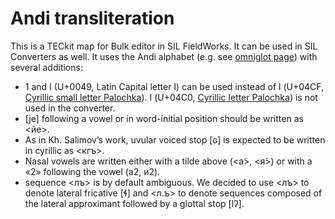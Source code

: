 # Andi transliteration
This is a TECkit map for Bulk editor in SIL FieldWorks. It can be used in SIL Converters as well. It uses the Andi alphabet (e.g. see [omniglot page](http://www.omniglot.com/writing/andi.htm)) with several additions:

* 1 and I (U+0049, Latin Capital letter I) can be used instead of ӏ (U+04CF, [ Cyrillic small letter Palochka](https://en.wikipedia.org/wiki/Palochka)). Ӏ (U+04C0, [Cyrillic letter Palochka](https://en.wikipedia.org/wiki/Palochka)) is not used in the converter.
* [je] following a vowel or in word-initial position should be written as <йе>.
* As in Kh. Salimov’s work, uvular voiced stop [ɢ] is expected to be written in cyrillic as <кгъ>.
* Nasal vowels are written either with a tilde above (<а̃>, <я̃>) or with a «2» following the vowel (а2, и2).
* sequence <лъ>  is by default ambiguous. We decided to use <лъ> to denote lateral fricative [ɬ] and <л.ъ> to denote sequences composed of the lateral approximant followed by a glottal stop [lʔ].
